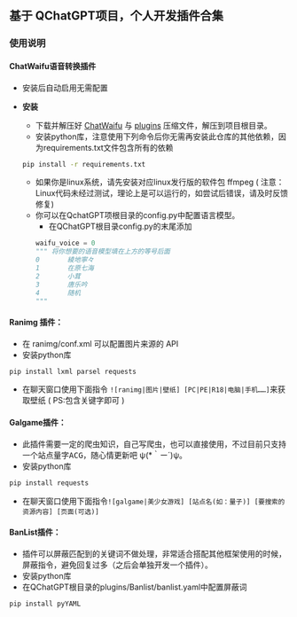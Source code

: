 ## 基于 QChatGPT项目，个人开发插件合集

[QChatGPT]:https://github.com/RockChinQ/QChatGPT

[ChatWaifu]:https://github.com/dominoar/QchatPlugins/releases

[plugins]:https://github.com/dominoar/QchatPlugins/releases

### 使用说明

#### ChatWaifu语音转换插件

* 安装后自动启用无需配置

* __安装__
    + 下载并解压好 [ChatWaifu] 与 [plugins] 压缩文件，解压到项目根目录。
    + 安装python库，注意使用下列命令后你无需再安装此仓库的其他依赖，因为requirements.txt文件包含所有的依赖
    ```bash
    pip install -r requirements.txt
    ```
    + 如果你是linux系统，请先安装对应linux发行版的软件包 ffmpeg (
      注意：Linux代码未经过测试，理论上是可以运行的，如尝试后错误，请及时反馈修复)
    + 你可以在QchatGPT项根目录的config.py中配置语言模型。
        + 在QChatGPT根目录config.py的末尾添加
      ```python
      waifu_voice = 0
      """ 将你想要的语音模型填在上方的等号后面
      0       綾地寧々
      1       在原七海
      2       小茸
      3       唐乐吟
      4       随机
      """
      ```

#### Ranimg 插件：

* 在 ranimg/conf.xml 可以配置图片来源的 API
* 安装python库

```bash
pip install lxml parsel requests
```

* 在聊天窗口使用下面指令
  ```![ranimg|图片|壁纸] [PC|PE|R18|电脑|手机……]```来获取壁纸 ( PS:包含关键字即可 )

#### Galgame插件：

* 此插件需要一定的爬虫知识，自己写爬虫，也可以直接使用，不过目前只支持一个站点<kbd>量字ACG</kbd>，随心情更新吧 ψ(*｀ー´)ψ。
* 安装python库

```bash
pip install requests
```

* 在聊天窗口使用下面指令`![galgame|美少女游戏] [站点名(如：量子)] [要搜索的资源内容] [页面(可选)]`

#### BanList插件：

* 插件可以屏蔽匹配到的关键词不做处理，非常适合搭配其他框架使用的时候，屏蔽指令，避免回复过多（之后会单独开发一个插件）。
* 安装python库
* 在QChatGPT根目录的plugins/Banlist/banlist.yaml中配置屏蔽词

```bash
pip install pyYAML
```